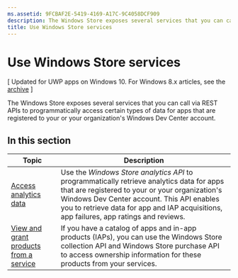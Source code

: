 ```yaml
---
ms.assetid: 9FCBAF2E-5419-4169-A17C-9C4058DCF909
description: The Windows Store exposes several services that you can call via REST APIs to programmatically access certain types of data for apps that are registered to your or your organization''s Windows Dev Center account.
title: Use Windows Store services
---
```


# Use Windows Store services


\[ Updated for UWP apps on Windows 10. For Windows 8.x articles, see the [archive](http://go.microsoft.com/fwlink/p/?linkid=619132) \]

The Windows Store exposes several services that you can call via REST APIs to programmatically access certain types of data for apps that are registered to your or your organization's Windows Dev Center account.

## In this section


| Topic                                                                                                       | Description                 |
|-------------------------------------------------------------------------------------------------------------|-----------------------------|
| [Access analytics data](access-analytics-data-using-windows-store-services.md) | Use the <em>Windows Store analytics API</em> to programmatically retrieve analytics data for apps that are registered to your or your organization's Windows Dev Center account. This API enables you to retrieve data for app and IAP acquisitions, app failures, app ratings and reviews. |
| [View and grant products from a service](view-and-grant-products-from-a-service.md)  | If you have a catalog of apps and in-app products (IAPs), you can use the Windows Store collection API and Windows Store purchase API to access ownership information for these products from your services.  |



 

 

 


<!--HONumber=Mar16_HO1-->


